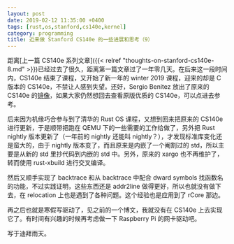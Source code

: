 ```yaml
---
layout: post
date: 2019-02-12 11:35:00 +0400
tags: [rust,os,stanford,cs140e,kernel]
category: programming
title: 近来做 Stanford CS140e 的一些进展和思考（9）
---
```


距离[上一篇 CS140e 系列文章]({{< relref "thoughts-on-stanford-cs140e-8.md" >}})已经过去了很久，距离第一篇文章过了一年零几天。在后来这一段时间内，CS140e 结束了课程，又开始了新一年的 winter 2019 课程，迎来的却是 C 版本的 CS140e，不禁让人感到失望。还好，Sergio Benitez 放出了原来的 CS140e 的[镜像](https://cs140e.sergio.bz)，如果大家仍然想回去查看原版优质的 CS140e，可以点进去参考。

后来因为机缘巧合参与到了清华的 Rust OS 课程，又想到回来把原来的 CS140e 进行更新，于是顺带把跑在 QEMU 下的一些需要的工作给做了，另外把 Rust nightly 版本更新了（一年前的 nightly 还能叫 nightly？），才发现标准库变化还是蛮大的，由于 nightly 版本变了，而且原来是内嵌了一个阉割过的 std，所以主要是从新的 std 里抄代码到内嵌的 std 中。另外，原来的 xargo 也不再维护了，转而使用 rust-xbuild 进行交叉编译。

然后又顺手实现了 backtrace 和从 backtrace 中配合 dward symbols 找函数名的功能，不过实践证明，这些东西还是 addr2line 做得更好，所以也就没有做下去，在 relocation 上也是遇到了各种问题。这个经验也是应用到了 rCore 那边。

再之后也就是寒假写驱动了，见之前的一个博文，我就没有在 CS140e 上去实现它了。有时间有兴趣的时候再考虑做一下 Raspberry Pi 的网卡驱动吧。

写于迪拜雨天。